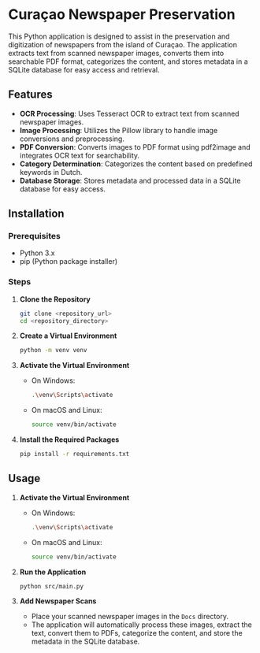 # Curaçao Newspaper Preservation

This Python application is designed to assist in the preservation and digitization of newspapers from the island of Curaçao. The application extracts text from scanned newspaper images, converts them into searchable PDF format, categorizes the content, and stores metadata in a SQLite database for easy access and retrieval.

## Features

- **OCR Processing**: Uses Tesseract OCR to extract text from scanned newspaper images.
- **Image Processing**: Utilizes the Pillow library to handle image conversions and preprocessing.
- **PDF Conversion**: Converts images to PDF format using pdf2image and integrates OCR text for searchability.
- **Category Determination**: Categorizes the content based on predefined keywords in Dutch.
- **Database Storage**: Stores metadata and processed data in a SQLite database for easy access.

## Installation

### Prerequisites

- Python 3.x
- pip (Python package installer)

### Steps

1. **Clone the Repository**
    ```bash
    git clone <repository_url>
    cd <repository_directory>
    ```

2. **Create a Virtual Environment**
    ```bash
    python -m venv venv
    ```

3. **Activate the Virtual Environment**
    - On Windows:
        ```bash
        .\venv\Scripts\activate
        ```
    - On macOS and Linux:
        ```bash
        source venv/bin/activate
        ```

4. **Install the Required Packages**
    ```bash
    pip install -r requirements.txt
    ```

## Usage

1. **Activate the Virtual Environment**
    - On Windows:
        ```bash
        .\venv\Scripts\activate
        ```
    - On macOS and Linux:
        ```bash
        source venv/bin/activate
        ```

2. **Run the Application**
    ```bash
    python src/main.py
    ```

3. **Add Newspaper Scans**
    - Place your scanned newspaper images in the `Docs` directory.
    - The application will automatically process these images, extract the text, convert them to PDFs, categorize the content, and store the metadata in the SQLite database.
